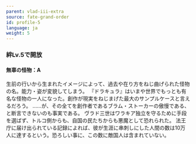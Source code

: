 ```yaml
---
parent: vlad-iii-extra
source: fate-grand-order
id: profile-5
language: ja
weight: 5
---
```


### 絆Lv.5で開放

#### 無辜の怪物：A

生前の行いから生まれたイメージによって、過去や在り方をねじ曲げられた怪物の名。能力・姿が変貌してしまう。
『ドラキュラ』はいまや世界でもっとも有名な怪物の一人になった。創作が現実をねじまげた最大のサンプルケースと言えるだろう。
……が、その全てを創作者であるブラム・ストーカーの傲慢である、と断言できないのも事実である。
ヴラド三世はワラキア独立を守るために手段を選ばず、トルコ側からも、自国の民たちからも悪魔として恐れられた。
法王庁に届け出られている記録によれば、彼が生涯に串刺しにした人間の数は10万人に達するという。恐ろしい事に、この数に敵国人は含まれていない。

